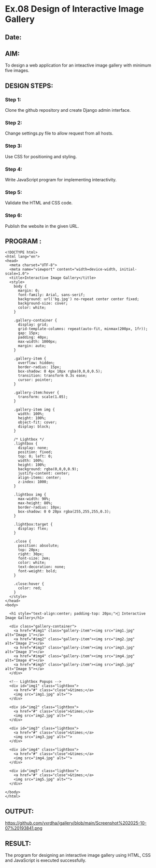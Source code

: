 # Ex.08 Design of Interactive Image Gallery
## Date:

## AIM:
To design a web application for an inteactive image gallery with minimum five images.

## DESIGN STEPS:

### Step 1:
Clone the github repository and create Django admin interface.

### Step 2:
Change settings.py file to allow request from all hosts.

### Step 3:
Use CSS for positioning and styling.

### Step 4:
Write JavaScript program for implementing interactivity.

### Step 5:
Validate the HTML and CSS code.

### Step 6:
Publish the website in the given URL.

## PROGRAM :
```
<!DOCTYPE html>
<html lang="en">
<head>
  <meta charset="UTF-8">
  <meta name="viewport" content="width=device-width, initial-scale=1.0">
  <title>Interactive Image Gallery</title>
  <style>
    body {
      margin: 0;
      font-family: Arial, sans-serif;
      background: url('bg.jpg') no-repeat center center fixed;
      background-size: cover;
      color: white;
    }

    .gallery-container {
      display: grid;
      grid-template-columns: repeat(auto-fit, minmax(200px, 1fr));
      gap: 15px;
      padding: 40px;
      max-width: 1000px;
      margin: auto;
    }

    .gallery-item {
      overflow: hidden;
      border-radius: 15px;
      box-shadow: 0 4px 10px rgba(0,0,0,0.5);
      transition: transform 0.3s ease;
      cursor: pointer;
    }

    .gallery-item:hover {
      transform: scale(1.05);
    }

    .gallery-item img {
      width: 100%;
      height: 100%;
      object-fit: cover;
      display: block;
    }

    /* Lightbox */
    .lightbox {
      display: none;
      position: fixed;
      top: 0; left: 0;
      width: 100%;
      height: 100%;
      background: rgba(0,0,0,0.9);
      justify-content: center;
      align-items: center;
      z-index: 1000;
    }

    .lightbox img {
      max-width: 90%;
      max-height: 80%;
      border-radius: 10px;
      box-shadow: 0 0 20px rgba(255,255,255,0.3);
    }

    .lightbox:target {
      display: flex;
    }

    .close {
      position: absolute;
      top: 20px;
      right: 30px;
      font-size: 2em;
      color: white;
      text-decoration: none;
      font-weight: bold;
    }

    .close:hover {
      color: red;
    }
  </style>
</head>
<body>

  <h1 style="text-align:center; padding-top: 20px;">📸 Interactive Image Gallery</h1>

  <div class="gallery-container">
    <a href="#img1" class="gallery-item"><img src="img1.jpg" alt="Image 1"></a>
    <a href="#img2" class="gallery-item"><img src="img2.jpg" alt="Image 2"></a>
    <a href="#img3" class="gallery-item"><img src="img3.jpg" alt="Image 3"></a>
    <a href="#img4" class="gallery-item"><img src="img4.jpg" alt="Image 4"></a>
    <a href="#img5" class="gallery-item"><img src="img5.jpg" alt="Image 5"></a>
  </div>

  <!-- Lightbox Popups -->
  <div id="img1" class="lightbox">
    <a href="#" class="close">&times;</a>
    <img src="img1.jpg" alt="">
  </div>

  <div id="img2" class="lightbox">
    <a href="#" class="close">&times;</a>
    <img src="img2.jpg" alt="">
  </div>

  <div id="img3" class="lightbox">
    <a href="#" class="close">&times;</a>
    <img src="img3.jpg" alt="">
  </div>

  <div id="img4" class="lightbox">
    <a href="#" class="close">&times;</a>
    <img src="img4.jpg" alt="">
  </div>

  <div id="img5" class="lightbox">
    <a href="#" class="close">&times;</a>
    <img src="img5.jpg" alt="">
  </div>

</body>
</html>
```
## OUTPUT:
https://github.com/vxrdha/igallery/blob/main/Screenshot%202025-10-07%20193841.png
## RESULT:
The program for designing an interactive image gallery using HTML, CSS and JavaScript is executed successfully.
